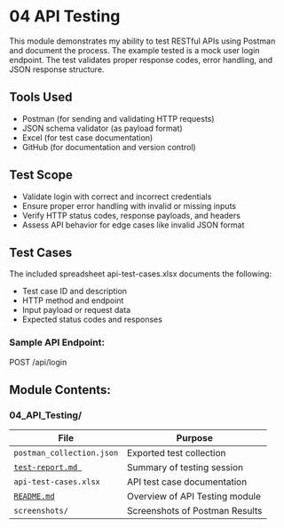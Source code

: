 # 04 API Testing

This module demonstrates my ability to test RESTful APIs using Postman and document the process. The example tested is a mock user login endpoint. The test validates proper response codes, error handling, and JSON response structure.

## Tools Used
- Postman (for sending and validating HTTP requests)
- JSON schema validator (as payload format)
- Excel (for test case documentation)
- GitHub (for documentation and version control)

## Test Scope
- Validate login with correct and incorrect credentials
- Ensure proper error handling with invalid or missing inputs
- Verify HTTP status codes, response payloads, and headers
- Assess API behavior for edge cases like invalid JSON format

## Test Cases

The included spreadsheet api-test-cases.xlsx documents the following:

- Test case ID and description
- HTTP method and endpoint
- Input payload or request data
- Expected status codes and responses

### Sample API Endpoint:

POST /api/login

## Module Contents:

### 04_API_Testing/
| File                              | Purpose                                 |
| --------------------------------- | --------------------------------------- |
| `postman_collection.json`         | Exported test collection                |
| [`test-report.md `](test-report.md ) | Summary of testing session           |
| `api-test-cases.xlsx `            | API test case documentation             |
| [`README.md`](README.md)          | Overview of API Testing module          |
| `screenshots/`                    | Screenshots of Postman Results          |